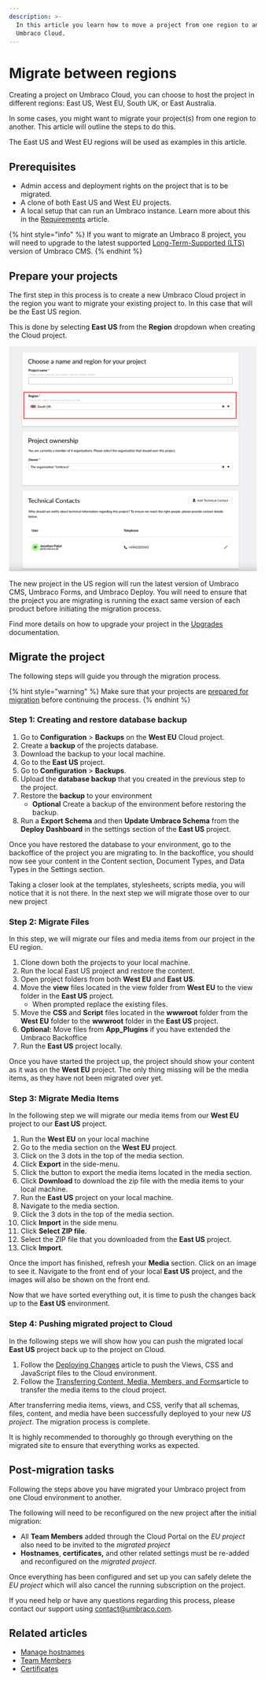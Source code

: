 ```yaml
---
description: >-
  In this article you learn how to move a project from one region to another on
  Umbraco Cloud.
---
```


# Migrate between regions

Creating a project on Umbraco Cloud, you can choose to host the project in different regions: East US, West EU, South UK, or East Australia.

In some cases, you might want to migrate your project(s) from one region to another. This article will outline the steps to do this.

The East US and West EU regions will be used as examples in this article.

## Prerequisites

* Admin access and deployment rights on the project that is to be migrated.
* A clone of both East US and West EU projects.
* A local setup that can run an Umbraco instance. Learn more about this in the [Requirements](https://docs.umbraco.com/umbraco-cms/fundamentals/setup/requirements) article.

{% hint style="info" %}
If you want to migrate an Umbraco 8 project, you will need to upgrade to the latest supported [Long-Term-Supported (LTS)](https://umbraco.com/products/knowledge-center/long-term-support-and-end-of-life/) version of Umbraco CMS.
{% endhint %}

## Prepare your projects

The first step in this process is to create a new Umbraco Cloud project in the region you want to migrate your existing project to. In this case that will be the East US region.

This is done by selecting **East US** from the **Region** dropdown when creating the Cloud project.

![Select the East US region](images/creationflow-chooseRegion.png)

The new project in the US region will run the latest version of Umbraco CMS, Umbraco Forms, and Umbraco Deploy. You will need to ensure that the project you are migrating is running the exact same version of each product before initiating the migration process.

Find more details on how to upgrade your project in the [Upgrades](../product-upgrades/) documentation.

## Migrate the project

The following steps will guide you through the migration process.

{% hint style="warning" %}
Make sure that your projects are [prepared for migration](migrate-between-regions.md#prepare-your-projects) before continuing the process.
{% endhint %}

### Step 1: Creating and restore database backup

1. Go to **Configuration** > **Backups** on the **West EU** Cloud project.
2. Create a **backup** of the projects database.
3. Download the backup to your local machine.
4. Go to the **East US** project.
5. Go to **Configuration** > **Backups**.
6. Upload the **database backup** that you created in the previous step to the project.
7. Restore the **backup** to your environment
   -  **Optional** Create a backup of the environment before restoring the backup.
8. Run a **Export Schema** and then **Update Umbraco Schema** from the **Deploy Dashboard** in the settings section of the **East US** project.

Once you have restored the database to your environment, go to the backoffice of the project you are migrating to. In the backoffice, you should now see your content in the Content section, Document Types, and Data Types in the Settings section.


Taking a closer look at the templates, stylesheets, scripts media, you will notice that it is not there. In the next step we will migrate those over to our new project


### Step 2: Migrate Files

In this step, we will migrate our files and media items from our project in the EU region. 

1. Clone down both the projects to your local machine.
2. Run the local East US project and restore the content.
3. Open project folders from both **West EU** and **East US**.
4. Move the **view** files located in the view folder from **West EU** to the view folder in the **East US** project.
   - When prompted replace the existing files. 
5. Move the **CSS** and **Script** files located in the **wwwroot** folder from the **West EU** folder to the **wwwroot** folder in the **East US** project.
6. **Optional:** Move files from **App_Plugins** if you have extended the Umbraco Backoffice
7. Run the **East US** project locally.

Once you have started the project up, the project should show your content as it was on the **West EU** project. The only thing missing will be the media items, as they have not been migrated over yet.

### Step 3: Migrate Media Items

In the following step we will migrate our media items from our **West EU** project to our **East US** project.

1. Run the **West EU** on your local machine
2. Go to the media section on the **West EU** project.
3. Click on the 3 dots in the top of the media section.
4. Click **Export** in the side-menu.
5. Click the button to export the media items located in the media section.
6. Click **Download** to download the zip file with the media items to your local machine.
7. Run the **East US** project on your local machine.
8. Navigate to the media section.
9. Click the 3 dots in the top of the media section.
10. Click **Import** in the side menu.
11. Click **Select ZIP file**.
12. Select the ZIP file that you downloaded from the **East US** project.
13. Click **Import**.
  
Once the import has finished, refresh your **Media** section. Click on an image to see it. Navigate to the front end of your local **East US** project, and the images will also be shown on the front end.

Now that we have sorted everything out, it is time to push the changes back up to the **East US** environment.

### Step 4: Pushing migrated project to Cloud

In the following steps we will show how you can push the migrated local **East US** project back up to the project on Cloud.

1. Follow the [Deploying Changes](https://docs.umbraco.com/umbraco-cloud/deployments/local-to-cloud) article to push the Views, CSS and JavaScript files to the Cloud environment.
2. Follow the [Transferring Content, Media, Members, and Forms](https://docs.umbraco.com/umbraco-cloud/deployments/content-transfer#media-items)article to transfer the media items to the cloud project.
   
After transferring media items, views, and CSS, verify that all schemas, files, content, and media have been successfully deployed to your new _US project_. The migration process is complete.

It is highly recommended to thoroughly go through everything on the migrated site to ensure that everything works as expected.

## Post-migration tasks

Following the steps above you have migrated your Umbraco project from one Cloud environment to another.

The following will need to be reconfigured on the new project after the initial migration:

* All **Team Members** added through the Cloud Portal on the _EU project_ also need to be invited to the _migrated project_
* **Hostnames**, **certificates,** and other related settings must be re-added and reconfigured on the _migrated project_.

Once everything has been configured and set up you can safely delete the _EU project_ which will also cancel the running subscription on the project.

If you need help or have any questions regarding this process, please contact our support using [contact@umbraco.com](mailto:contact@umbraco.com).

## Related articles

* [Manage hostnames](../set-up/project-settings/manage-hostnames/)
* [Team Members](../set-up/project-settings/team-members/)
* [Certificates](../set-up/project-settings/manage-hostnames/security-certificates.md)
